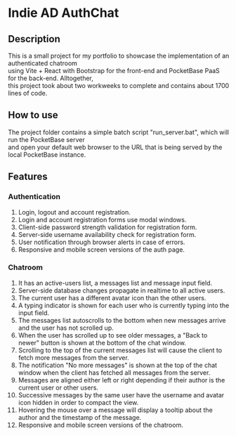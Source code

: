 # Indie AD AuthChat

## Description

This is a small project for my portfolio to showcase the implementation of an authenticated chatroom  
using Vite + React with Bootstrap for the front-end and PocketBase PaaS for the back-end. Alltogether,  
this project took about two workweeks to complete and contains about 1700 lines of code. 

## How to use

The project folder contains a simple batch script "run_server.bat", which will run the PocketBase server  
and open your default web browser to the URL that is being served by the local PocketBase instance.

## Features

### Authentication

1. Login, logout and account registration.
1. Login and account registration forms use modal windows. 
1. Client-side password strength validation for registration form.
1. Server-side username availability check for registration form.
1. User notification through browser alerts in case of errors.
1. Responsive and mobile screen versions of the auth page.

### Chatroom

1. It has an active-users list, a messages list and message input field.
1. Server-side database changes propagate in realtime to all active users.
1. The current user has a different avatar icon than the other users.
1. A typing indicator is shown for each user who is currently typing into the input field.
1. The messages list autoscrolls to the bottom when new messages arrive and the user has not scrolled up.
1. When the user has scrolled up to see older messages, a "Back to newer" button is shown at the bottom of the chat window.
1. Scrolling to the top of the current messages list will cause the client to fetch more messages from the server.
1. The notification "No more messages" is shown at the top of the chat window when the client has fetched all messages from the server.
1. Messages are aligned either left or right depending if their author is the current user or other users.
1. Successive messages by the same user have the username and avatar icon hidden in order to compact the view.
1. Hovering the mouse over a message will display a tooltip about the author and the timestamp of the message.
1. Responsive and mobile screen versions of the chatroom.
